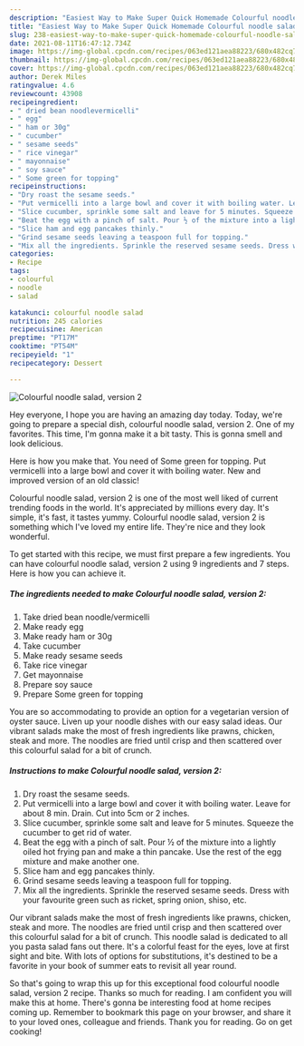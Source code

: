 ```yaml
---
description: "Easiest Way to Make Super Quick Homemade Colourful noodle salad, version 2"
title: "Easiest Way to Make Super Quick Homemade Colourful noodle salad, version 2"
slug: 238-easiest-way-to-make-super-quick-homemade-colourful-noodle-salad-version-2
date: 2021-08-11T16:47:12.734Z
image: https://img-global.cpcdn.com/recipes/063ed121aea88223/680x482cq70/colourful-noodle-salad-version-2-recipe-main-photo.jpg
thumbnail: https://img-global.cpcdn.com/recipes/063ed121aea88223/680x482cq70/colourful-noodle-salad-version-2-recipe-main-photo.jpg
cover: https://img-global.cpcdn.com/recipes/063ed121aea88223/680x482cq70/colourful-noodle-salad-version-2-recipe-main-photo.jpg
author: Derek Miles
ratingvalue: 4.6
reviewcount: 43908
recipeingredient:
- " dried bean noodlevermicelli"
- " egg"
- " ham or 30g"
- " cucumber"
- " sesame seeds"
- " rice vinegar"
- " mayonnaise"
- " soy sauce"
- " Some green for topping"
recipeinstructions:
- "Dry roast the sesame seeds."
- "Put vermicelli into a large bowl and cover it with boiling water. Leave for about 8 min. Drain. Cut into 5cm or 2 inches."
- "Slice cucumber, sprinkle some salt and leave for 5 minutes. Squeeze the cucumber to get rid of water."
- "Beat the egg with a pinch of salt. Pour ½ of the mixture into a lightly oiled hot frying pan and make a thin pancake. Use the rest of the egg mixture and make another one."
- "Slice ham and egg pancakes thinly."
- "Grind sesame seeds leaving a teaspoon full for topping."
- "Mix all the ingredients. Sprinkle the reserved sesame seeds. Dress with your favourite green such as ricket, spring onion, shiso, etc."
categories:
- Recipe
tags:
- colourful
- noodle
- salad

katakunci: colourful noodle salad 
nutrition: 245 calories
recipecuisine: American
preptime: "PT17M"
cooktime: "PT54M"
recipeyield: "1"
recipecategory: Dessert

---
```



![Colourful noodle salad, version 2](https://img-global.cpcdn.com/recipes/063ed121aea88223/680x482cq70/colourful-noodle-salad-version-2-recipe-main-photo.jpg)

Hey everyone, I hope you are having an amazing day today. Today, we're going to prepare a special dish, colourful noodle salad, version 2. One of my favorites. This time, I'm gonna make it a bit tasty. This is gonna smell and look delicious.

Here is how you make that. You need of Some green for topping. Put vermicelli into a large bowl and cover it with boiling water. New and improved version of an old classic!

Colourful noodle salad, version 2 is one of the most well liked of current trending foods in the world. It's appreciated by millions every day. It's simple, it's fast, it tastes yummy. Colourful noodle salad, version 2 is something which I've loved my entire life. They're nice and they look wonderful.


To get started with this recipe, we must first prepare a few ingredients. You can have colourful noodle salad, version 2 using 9 ingredients and 7 steps. Here is how you can achieve it.

<!--inarticleads1-->

##### The ingredients needed to make Colourful noodle salad, version 2:

1. Take  dried bean noodle/vermicelli
1. Make ready  egg
1. Make ready  ham or 30g
1. Take  cucumber
1. Make ready  sesame seeds
1. Take  rice vinegar
1. Get  mayonnaise
1. Prepare  soy sauce
1. Prepare  Some green for topping


You are so accommodating to provide an option for a vegetarian version of oyster sauce. Liven up your noodle dishes with our easy salad ideas. Our vibrant salads make the most of fresh ingredients like prawns, chicken, steak and more. The noodles are fried until crisp and then scattered over this colourful salad for a bit of crunch. 

<!--inarticleads2-->

##### Instructions to make Colourful noodle salad, version 2:

1. Dry roast the sesame seeds.
1. Put vermicelli into a large bowl and cover it with boiling water. Leave for about 8 min. Drain. Cut into 5cm or 2 inches.
1. Slice cucumber, sprinkle some salt and leave for 5 minutes. Squeeze the cucumber to get rid of water.
1. Beat the egg with a pinch of salt. Pour ½ of the mixture into a lightly oiled hot frying pan and make a thin pancake. Use the rest of the egg mixture and make another one.
1. Slice ham and egg pancakes thinly.
1. Grind sesame seeds leaving a teaspoon full for topping.
1. Mix all the ingredients. Sprinkle the reserved sesame seeds. Dress with your favourite green such as ricket, spring onion, shiso, etc.


Our vibrant salads make the most of fresh ingredients like prawns, chicken, steak and more. The noodles are fried until crisp and then scattered over this colourful salad for a bit of crunch. This noodle salad is dedicated to all you pasta salad fans out there. It&#39;s a colorful feast for the eyes, love at first sight and bite. With lots of options for substitutions, it&#39;s destined to be a favorite in your book of summer eats to revisit all year round. 

So that's going to wrap this up for this exceptional food colourful noodle salad, version 2 recipe. Thanks so much for reading. I am confident you will make this at home. There's gonna be interesting food at home recipes coming up. Remember to bookmark this page on your browser, and share it to your loved ones, colleague and friends. Thank you for reading. Go on get cooking!
